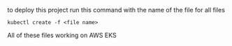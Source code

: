 to deploy this project run this command with the name of the file for all files

``kubectl create -f <file name>``

All of these files working on AWS EKS
